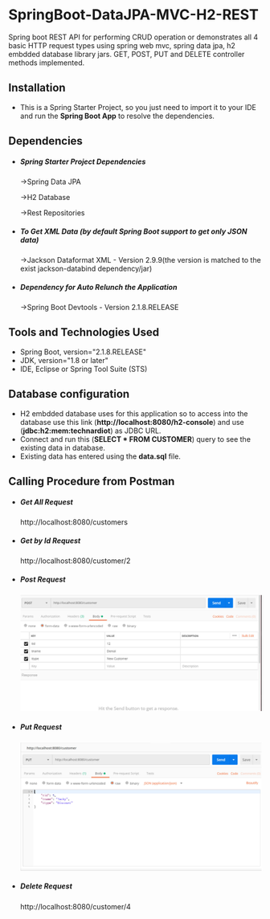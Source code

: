 # SpringBoot-DataJPA-MVC-H2-REST
 <p>Spring boot REST API for performing CRUD operation or demonstrates all 4 basic HTTP request types using spring web mvc, spring data jpa, h2 embdded database library jars. GET, POST, PUT and DELETE controller methods implemented.</p>

<h2>Installation</h2> 
 <ul>
	<li>This is a Spring Starter Project, so you just need to import it to your IDE and run the <b>Spring Boot App</b> to resolve the dependencies.</li>
</ul>

<h2>Dependencies</h2>
	<ul>
		<li><h5>Spring Starter Project Dependencies</h5></li>
			<p>->Spring Data JPA</p>
      <p>->H2 Database</p>
      <p>->Rest Repositories</p>
	<li><h5>To Get XML Data (by default Spring Boot support to get only JSON data)</h5></li>
			<p>->Jackson Dataformat XML - Version 2.9.9(the version is matched to the exist jackson-databind dependency/jar)</p>
    <li><h5>Dependency for Auto Relunch the Application</h5></li>
			<p>->Spring Boot Devtools - Version 2.1.8.RELEASE</p>
	</ul>

<h2>Tools and Technologies Used</h2>
	<ul>
		<li>Spring Boot,    version="2.1.8.RELEASE"</li>
		<li>JDK,          version="1.8 or later"</li>
		<li>IDE,          Eclipse or Spring Tool Suite (STS)</li>
	</ul>
  
 <h2>Database configuration</h2> 
 <ul>
		<li>H2 embdded database uses for this application so to access into the database use this link (<b>http://localhost:8080/h2-console</b>) and use (<b>jdbc:h2:mem:technardiot</b>) as JDBC URL.</li>
		<li>Connect and run this (<b>SELECT * FROM CUSTOMER</b>) query to see the existing data in database.</li>
		<li>Existing data has entered using the <b>data.sql</b> file.</li>
 </ul>
 
 <h2>Calling Procedure from Postman</h2>
	<ul>
	<li><h5>Get All Request</h5></li>
			<p>http://localhost:8080/customers</p>
	<li><h5>Get by Id Request</h5></li>
			<p>http://localhost:8080/customer/2</p>
	<li><h5>Post Request</h5></li>
			<img src="https://github.com/provaakter/SpringBoot-DataJPA-MVC-H2-REST/blob/master/Image/Rest%20Api%20Post%20Request%20.jpg">
	<li><h5>Put Request</h5></li>
			<img src="https://github.com/provaakter/SpringBoot-DataJPA-MVC-H2-REST/blob/master/Image/Rest%20Api%20Put%20Request%20.jpg">
	<li><h5>Delete Request</h5></li>
			<p>http://localhost:8080/customer/4</p>
	</ul>
